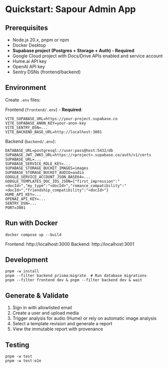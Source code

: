 # Quickstart: Sapour Admin App

## Prerequisites

- Node.js 20.x, pnpm or npm
- Docker Desktop
- **Supabase project (Postgres + Storage + Auth) - Required**
- Google Cloud project with Docs/Drive APIs enabled and service account
- Hume.ai API key
- OpenAI API key
- Sentry DSNs (frontend/backend)

## Environment

Create `.env` files:

Frontend (`frontend/.env`) - **Required**:

```
VITE_SUPABASE_URL=https://your-project.supabase.co
VITE_SUPABASE_ANON_KEY=your-anon-key
VITE_SENTRY_DSN=...
VITE_BACKEND_BASE_URL=http://localhost:3001
```

Backend (`backend/.env`):

```
DATABASE_URL=postgresql://user:pass@host:5432/db
SUPABASE_JWT_JWKS_URL=https://<project>.supabase.co/auth/v1/certs
SUPABASE_URL=...
SUPABASE_SERVICE_ROLE_KEY=...
SUPABASE_STORAGE_BUCKET_IMAGES=images
SUPABASE_STORAGE_BUCKET_AUDIO=audio
GOOGLE_SERVICE_ACCOUNT_JSON_BASE64=...
GOOGLE_TEMPLATES_DOC_IDS_JSON={"first_impression":"<docId>","my_type":"<docId>","romance_compatibility":"<docId>","friendship_compatibility":"<docId>"}
HUME_API_KEY=...
OPENAI_API_KEY=...
SENTRY_DSN=...
PORT=3001
```

## Run with Docker

```
docker compose up --build
```

Frontend: http://localhost:3000 Backend: http://localhost:3001

## Development

```
pnpm -w install
pnpm --filter backend prisma:migrate  # Run database migrations
pnpm --filter frontend dev & pnpm --filter backend dev & wait
```

## Generate & Validate

1. Sign in with allowlisted email
2. Create a user and upload media
3. Trigger analysis for audio (Hume) or rely on automatic image analysis
4. Select a template revision and generate a report
5. View the immutable report with provenance

## Testing

```
pnpm -w test
pnpm -w test:e2e
```
